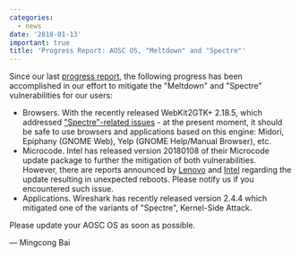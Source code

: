 ```yaml
---
categories:
  - news
date: '2018-01-13'
important: true
title: 'Progress Report: AOSC OS, "Meltdown" and "Spectre"'
---
```



Since our last [progress report](https:/news/1115-core-511-meltdown-and-spectre), the following progress has been accomplished in our effort to mitigate the "Meltdown" and "Spectre" vulnerabilities for our users:

- Browsers. With the recently released WebKit2GTK+ 2.18.5, which addressed ["Spectre"-related issues](https://webkitgtk.org/security/WSA-2018-0001.html) - at the present moment, it should be safe to use browsers and applications based on this engine: Midori, Epiphany (GNOME Web), Yelp (GNOME Help/Manual Browser), etc.
- Microcode. Intel has released version 20180108 of their Microcode update package to further the mitigation of both vulnerabilities. However, there are reports announced by [Lenovo](https://pcsupport.lenovo.com/us/en/product_security/ps500151) and [Intel](https://newsroom.intel.com/news/intel-security-issue-update-addressing-reboot-issues/) regarding the update resulting in unexpected reboots. Please notify us if you encountered such issue.
- Applications. Wireshark has recently released version 2.4.4 which mitigated one of the variants of "Spectre", Kernel-Side Attack.

Please update your AOSC OS as soon as possible.

— Mingcong Bai